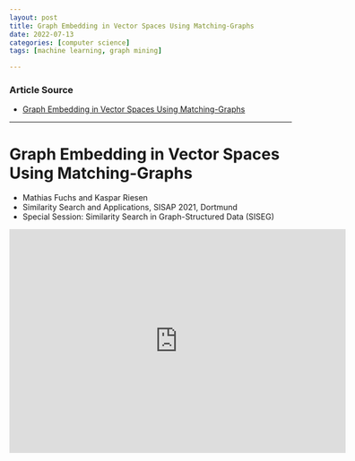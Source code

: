 ```yaml
---
layout: post
title: Graph Embedding in Vector Spaces Using Matching-Graphs
date: 2022-07-13
categories: [computer science]
tags: [machine learning, graph mining]

---
```


### Article Source

* [Graph Embedding in Vector Spaces Using Matching-Graphs](https://www.youtube.com/watch?v=5TP1z8YvpoA)


---

# Graph Embedding in Vector Spaces Using Matching-Graphs


* Mathias Fuchs and Kaspar Riesen
* Similarity Search and Applications, SISAP 2021, Dortmund
* Special Session: Similarity Search in Graph-Structured Data (SISEG)


<iframe width="600" height="400" src="https://www.youtube.com/embed/5TP1z8YvpoA" title="YouTube video player" frameborder="0" allow="accelerometer; autoplay; clipboard-write; encrypted-media; gyroscope; picture-in-picture" allowfullscreen></iframe>